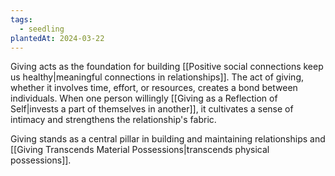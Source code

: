 ```yaml
---
tags:
  - seedling
plantedAt: 2024-03-22
---
```

Giving acts as the foundation for building [[Positive social connections keep us healthy|meaningful connections in relationships]]. The act of giving, whether it involves time, effort, or resources, creates a bond between individuals. When one person willingly [[Giving as a Reflection of Self|invests a part of themselves in another]], it cultivates a sense of intimacy and strengthens the relationship's fabric.

Giving stands as a central pillar in building and maintaining relationships and [[Giving Transcends Material Possessions|transcends physical possessions]].

